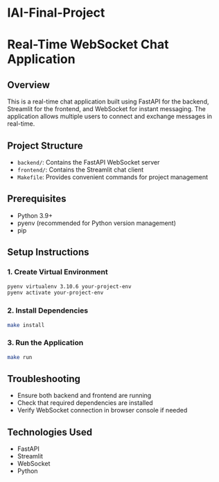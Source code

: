 # IAI-Final-Project

# Real-Time WebSocket Chat Application

## Overview
This is a real-time chat application built using FastAPI for the backend, Streamlit for the frontend, and WebSocket for instant messaging. The application allows multiple users to connect and exchange messages in real-time.

## Project Structure
- `backend/`: Contains the FastAPI WebSocket server
- `frontend/`: Contains the Streamlit chat client
- `Makefile`: Provides convenient commands for project management

## Prerequisites
- Python 3.9+
- pyenv (recommended for Python version management)
- pip

## Setup Instructions

### 1. Create Virtual Environment
```bash
pyenv virtualenv 3.10.6 your-project-env
pyenv activate your-project-env
```
### 2. Install Dependencies
```bash
make install
```

### 3. Run the Application
```bash
make run
```

## Troubleshooting
- Ensure both backend and frontend are running
- Check that required dependencies are installed
- Verify WebSocket connection in browser console if needed

## Technologies Used

- FastAPI
- Streamlit
- WebSocket
- Python
